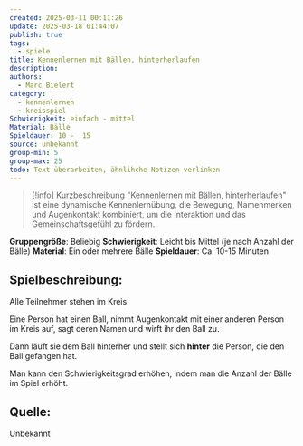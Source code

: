 ```yaml
---
created: 2025-03-11 00:11:26
update: 2025-03-18 01:44:07
publish: true
tags:
  - spiele
title: Kennenlernen mit Bällen, hinterherlaufen
description: 
authors:
  - Marc Bielert
category:
  - kennenlernen
  - kreisspiel
Schwierigkeit: einfach - mittel
Material: Bälle
Spieldauer: 10 -  15
source: unbekannt
group-min: 5
group-max: 25
todo: Text überarbeiten, ähnlihche Notizen verlinken
---
```


> [!info] Kurzbeschreibung
> "Kennenlernen mit Bällen, hinterherlaufen" ist eine dynamische Kennenlernübung, die Bewegung, Namenmerken und Augenkontakt kombiniert, um die Interaktion und das Gemeinschaftsgefühl zu fördern.

**Gruppengröße**: Beliebig
**Schwierigkeit**: Leicht bis Mittel (je nach Anzahl der Bälle)
**Material**: Ein oder mehrere Bälle
**Spieldauer**: Ca. 10-15 Minuten

## **Spielbeschreibung**:

Alle Teilnehmer stehen im Kreis.

Eine Person hat einen Ball, nimmt Augenkontakt mit einer anderen Person im Kreis auf, sagt deren Namen und wirft ihr den Ball zu.

Dann läuft sie dem Ball hinterher und stellt sich **hinter** die Person, die den Ball gefangen hat.

Man kann den Schwierigkeitsgrad erhöhen, indem man die Anzahl der Bälle im Spiel erhöht.

## **Quelle**:

Unbekannt
